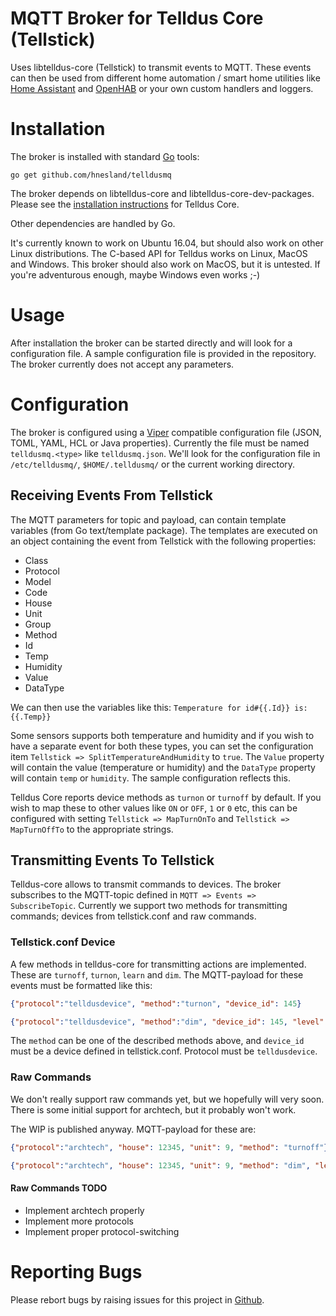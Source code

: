# MQTT Broker for Telldus Core (Tellstick)
Uses libtelldus-core (Tellstick) to transmit events to MQTT. These events can then be used from different home automation / smart home utilities like [Home Assistant](https://home-assistant.io/) and [OpenHAB](http://www.openhab.org/) or your own custom handlers and loggers.

# Installation
The broker is installed with standard [Go](https://golang.org) tools:
```
go get github.com/hnesland/telldusmq
```

The broker depends on libtelldus-core and libtelldus-core-dev-packages. Please see the [installation instructions](http://developer.telldus.com/wiki/TellStickInstallationUbuntu) for Telldus Core.

Other dependencies are handled by Go.

It's currently known to work on Ubuntu 16.04, but should also work on other Linux distributions. The C-based API for Telldus works on Linux, MacOS and Windows. This broker should also work on MacOS, but it is untested. If you're adventurous enough, maybe Windows even works ;-)

# Usage

After installation the broker can be started directly and will look for a configuration file. A sample configuration file is provided in the repository. The broker currently does not accept any parameters.

# Configuration

The broker is configured using a [Viper](https://github.com/spf13/viper) compatible configuration file (JSON, TOML, YAML, HCL or Java properties). Currently the file must be named `telldusmq.<type>` like `telldusmq.json`. We'll look for the configuration file in `/etc/telldusmq/`, `$HOME/.telldusmq/` or the current working directory.

## Receiving Events From Tellstick

The MQTT parameters for topic and payload, can contain template variables (from Go text/template package). The templates are executed on an object containing the event from Tellstick with the following properties:

  - Class
  - Protocol
  - Model
  - Code
  - House
  - Unit
  - Group
  - Method
  - Id
  - Temp
  - Humidity
  - Value
  - DataType

We can then use the variables like this: `Temperature for id#{{.Id}} is: {{.Temp}}`

Some sensors supports both temperature and humidity and if you wish to have a separate event for both these types, you can set the configuration item `Tellstick => SplitTemperatureAndHumidity` to `true`. The `Value` property will contain the value (temperature or humidity) and the `DataType` property will contain `temp` or `humidity`. The sample configuration reflects this.

Telldus Core reports device methods as `turnon` or `turnoff` by default. If you wish to map these to other values like `ON` or `OFF`, `1` or `0` etc, this can be configured with setting `Tellstick => MapTurnOnTo` and `Tellstick => MapTurnOffTo` to the appropriate strings.

## Transmitting Events To Tellstick

Telldus-core allows to transmit commands to devices. The broker subscribes to the MQTT-topic defined in `MQTT => Events => SubscribeTopic`. Currently we support two methods for transmitting commands; devices from tellstick.conf and raw commands.

### Tellstick.conf Device

A few methods in telldus-core for transmitting actions are implemented. These are `turnoff`, `turnon`, `learn` and `dim`. The MQTT-payload for these events must be formatted like this:

```json
{"protocol":"telldusdevice", "method":"turnon", "device_id": 145}
```

```json
{"protocol":"telldusdevice", "method":"dim", "device_id": 145, "level": 25}
```

The `method` can be one of the described methods above, and `device_id` must be a device defined in tellstick.conf. Protocol must be `telldusdevice`.

### Raw Commands

We don't really support raw commands yet, but we hopefully will very soon. There is some initial support for archtech, but it probably won't work.

The WIP is published anyway. MQTT-payload for these are:

```json
{"protocol":"archtech", "house": 12345, "unit": 9, "method": "turnoff"}
```

```json
{"protocol":"archtech", "house": 12345, "unit": 9, "method": "dim", "level": 25}
```

#### Raw Commands TODO
- Implement archtech properly
- Implement more protocols
- Implement proper protocol-switching

# Reporting Bugs

Please rebort bugs by raising issues for this project in [Github](https://github.com/hnesland/telldusmq/issues).
